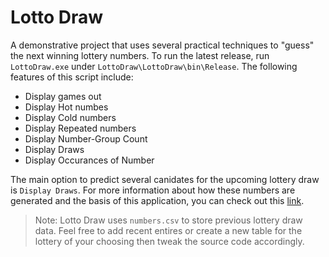 # Lotto Draw

A demonstrative project that uses several practical techniques to "guess" the next winning lottery numbers. To run the latest release, run `LottoDraw.exe` under `LottoDraw\LottoDraw\bin\Release`. The following features of this script include:
- Display games out
- Display Hot numbes
- Display Cold numbers
- Display Repeated numbers
- Display Number-Group Count
- Display Draws
- Display Occurances of Number

The main option to predict several canidates for the upcoming lottery draw is `Display Draws`. For more information about how these numbers are generated and the basis of this application, you can check out this [link](https://www.smartluck.com/free-lottery-tips/canada-lottomax-750.htm).

> Note: Lotto Draw uses `numbers.csv` to store previous lottery draw data. Feel free to add recent entires or create a new table for the lottery of your choosing then tweak the source code accordingly.
